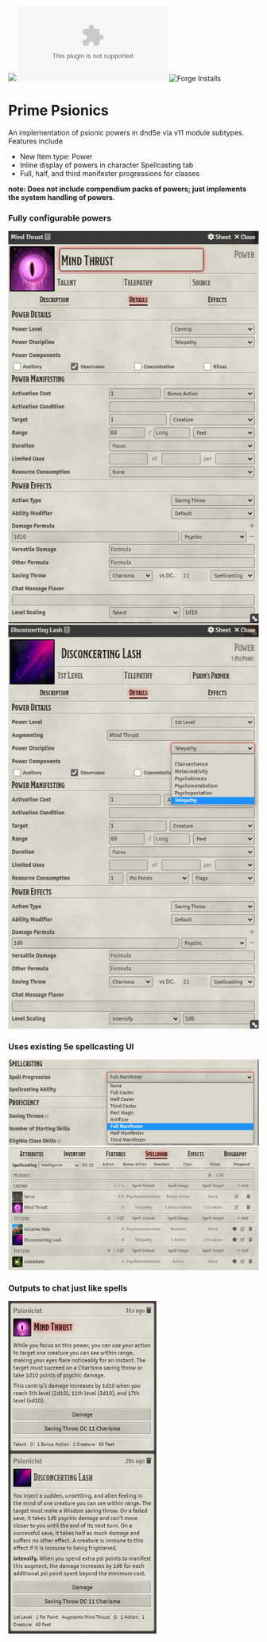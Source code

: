 ![](https://img.shields.io/badge/Foundry-v11-informational)
![Latest Release Download Count](https://img.shields.io/github/downloads/JPMeehan/prime-psionics/latest/module.zip)
![Forge Installs](https://img.shields.io/badge/dynamic/json?label=Forge%20Installs&query=package.installs&suffix=%25&url=https%3A%2F%2Fforge-vtt.com%2Fapi%2Fbazaar%2Fpackage%2Fprime-psionics&colorB=4aa94a)


# Prime Psionics
An implementation of psionic powers in dnd5e via v11 module subtypes. Features include

*   New Item type: Power
*   Inline display of powers in character Spellcasting tab
*   Full, half, and third manifester progressions for classes

**note: Does not include compendium packs of powers; just implements the system handling of powers.**

### Fully configurable powers

![](https://raw.githubusercontent.com/JPMeehan/prime-psionics/main/assets/TalentPowerDetails.PNG) ![](https://raw.githubusercontent.com/JPMeehan/prime-psionics/main/assets/AugmentPowerDetails.PNG)

### Uses existing 5e spellcasting UI

![](https://raw.githubusercontent.com/JPMeehan/prime-psionics/main/assets/ClassSpellcasting.PNG) ![](https://raw.githubusercontent.com/JPMeehan/prime-psionics/main/assets/InlineSpellcasting.PNG)

### Outputs to chat just like spells

![](https://raw.githubusercontent.com/JPMeehan/prime-psionics/main/assets/PowerChatCard.PNG)
